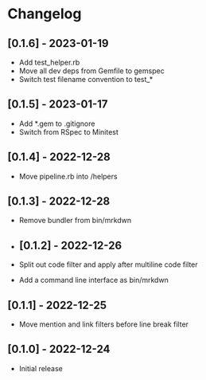 # Changelog

## [0.1.6] - 2023-01-19

- Add test_helper.rb
- Move all dev deps from Gemfile to gemspec
- Switch test filename convention to test_*

## [0.1.5] - 2023-01-17

- Add *.gem to .gitignore
- Switch from RSpec to Minitest

## [0.1.4] - 2022-12-28

- Move pipeline.rb into /helpers

## [0.1.3] - 2022-12-28

- Remove bundler from bin/mrkdwn

- ## [0.1.2] - 2022-12-26

- Split out code filter and apply after multiline code filter
- Add a command line interface as bin/mrkdwn

## [0.1.1] - 2022-12-25

- Move mention and link filters before line break filter

## [0.1.0] - 2022-12-24

- Initial release
